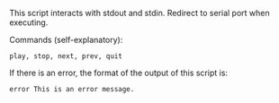 This script interacts with stdout and stdin. Redirect to serial port when
executing.

Commands (self-explanatory):

```
play, stop, next, prev, quit
```

If there is an error, the format of the output of this script is:

```
error This is an error message.
```
